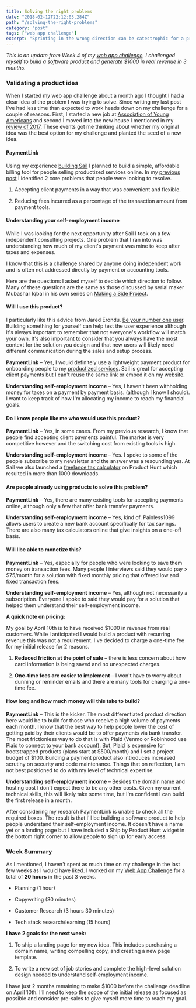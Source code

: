 ```yaml
---
title: Solving the right problems
date: "2018-02-12T22:12:03.284Z"
path: "/solving-the-right-problems"
category: "post"
tags: ["web app challenge"]
excerpt: "Sprinting in the wrong direction can be catestrophic for a product. Here's how I chose a new direction for my web app challenge based on a simple checklist."
---
```


*This is an update from Week 4 of my [web app challenge](/a/my-web-app-challenge). I challenged myself to build a software product and generate $1000 in real revenue in 3 months.*

### Validating a product idea

When I started my web app challenge about a month ago I thought I had a clear idea of the problem I was trying to solve. Since writing my last post I've had less time than expected to work heads down on my challenge for a couple of reasons. First, I started a new job at [Association of Young Americans](https://www.joinaya.com) and second I moved into the new house I mentioned in my [review of 2017](/a/what-i-learned-in-2017/). These events got me thinking about whether my original idea was the best option for my challenge and planted the seed of a new idea.

#### PaymentLink
Using my experience [building Sail](/a/designing-one-to-one-payment-experiences) I planned to build a simple, affordable billing tool for people selling productized services online. In my [previous post](/a/understanding-customer-problems) I identified 2 core problems that people were looking to resolve. 

1. Accepting client payments in a way that was convenient and flexible.

2. Reducing fees incurred as a percentage of the transaction amount from payment tools.

#### Understanding your self-employment income

While I was looking for the next opportunity after Sail I took on a few independent consulting projects. One problem that I ran into was understanding how much of my client's payment was mine to keep after taxes and expenses.

I know that this is a challenge shared by anyone doing independent work and is often not addressed directly by payment or accounting tools.

Here are the questions I asked myself to decide which direction to follow. Many of these questions are the same as those discussed by serial maker Mubashar Iqbal in his own series on [Making a Side Project](https://medium.com/makesideproject/making-a-side-project-808fc040d27a).


#### Will I use this product?

I particularly like this advice from Jared Erondu. [Be your number one user](http://blog.erondu.com/you-are-your-number-one-user). Building something for yourself can help test the user experience although it's always important to remember that not everyone's workflow will match your own. It's also important to consider that you always have the most context for the solution you design and that new users will likely need different communication during the sales and setup process.

**PaymentLink** – Yes, I would definitely use a lightweight payment product for onboarding people to my [productized services](/work-with-me). Sail is great for accepting client payments but I can't reuse the same link or embed it on my website.

**Understanding self-employment income** – Yes, I haven't been withholding money for taxes on a payment by payment basis. (although I know I should). I want to keep track of how I'm allocating my income to reach my financial goals.

#### Do I know people like me who would use this product? 

**PaymentLink** – Yes, in some cases. From my previous research, I know that people find accepting client payments painful. The market is very competitive however and the switching cost from existing tools is high.

**Understanding self-employment income** – Yes. I spoke to some of the people subscribe to my newsletter and the answer was a resounding yes. At Sail we also launched a [freelance tax calculator](https://www.letssail.co/freelance-project-tax-calculator) on Product Hunt which resulted in more than 1000 downloads.

#### Are people already using products to solve this problem?

**PaymentLink** – Yes, there are many existing tools for accepting payments online, although only a few that offer bank transfer payments.

**Understanding self-employment income** – Yes, kind of. Painless1099 allows users to create a new bank account specifically for tax savings. There are also many tax calculators online that give insights on a one-off basis.

#### Will I be able to monetize this?

**PaymentLink** – Yes, especially for people who were looking to save them money on transaction fees. Many people I interviews said they would pay > $75/month for a solution with fixed monthly pricing that offered low and fixed transaction fees.

**Understanding self-employment income** – Yes, although not necessarily a subscription. Everyone I spoke to said they would pay for a solution that helped them understand their self-employment income. 

**A quick note on pricing:**

My goal by April 10th is to have received $1000 in revenue from real customers. While I anticipated I would build a product with recurring revenue this was not a requirement. I've decided to charge a one-time fee for my initial release for 2 reasons.

1. **Reduced friction at the point of sale** – there is less concern about how card information is being saved and no unexpected charges.

2. **One-time fees are easier to implement** – I won't have to worry about dunning or reminder emails and there are many tools for charging a one-time fee.

#### How long and how much money will this take to build? 


**PaymentLink** – This is the kicker. The most differentiated product direction here would be to build for those who receive a high volume of payments each month. I know that the best way to help people lower the cost of getting paid by their clients would be to offer payments via bank transfer. The most frictionless way to do that is with Plaid (Venmo or Robinhood use Plaid to connect to your bank account). But, Plaid is expensive for bootstrapped products (plans start at $500/month) and I set a project budget of $100. Building a payment product also introduces increased scrutiny on security and code maintenance. Things that on reflection, I am not best positioned to do with my level of technical expertise.

**Understanding self-employment income** – Besides the domain name and hosting cost I don't expect there to be any other costs. Given my current technical skills, this will likely take some time, but I'm confident I can build the first release in a month.

After considering my research PaymentLink is unable to check all the required boxes. The result is that I'll be building a software product to help people understand their self-employment income. It doesn't have a name yet or a landing page but I have included a Ship by Product Hunt widget in the bottom right corner to allow people to sign up for early access.

### Week Summary

As I mentioned, I haven't spent as much time on my challenge in the last few weeks as I would have liked. I worked on my [Web App Challenge](https://www.stuartbalcombe.com/a/my-web-app-challenge) for a total of **20 hours** in the past 3 weeks.

- Planning (1 hour)

- Copywriting (30 minutes)

- Customer Research (3 hours 30 minutes)

- Tech stack research/learning (15 hours)


**I have 2 goals for the next week:**

1. To ship a landing page for my new idea. This includes purchasing a domain name, writing compelling copy, and creating a new page template.

2. To write a new set of job stories and complete the high-level solution design needed to understand self-employment income. 

I have just 2 months remaining to make $1000 before the challenge deadline on April 10th. I'll need to keep the scope of the initial release as focused as possible and consider pre-sales to give myself more time to reach my goal.
